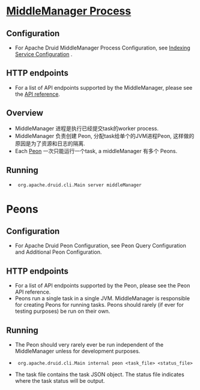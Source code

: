 # [MiddleManager Process](https://druid.apache.org/docs/latest/design/middlemanager.html)

## Configuration

- For Apache Druid MiddleManager Process Configuration,
  see [Indexing Service Configuration](https://druid.apache.org/docs/latest/configuration/index.html#middlemanager-and-peons)
  .

## HTTP endpoints

- For a list of API endpoints supported by the MiddleManager, please see
  the [API reference](https://druid.apache.org/docs/latest/operations/api-reference.html#middlemanager).

## Overview

- MiddleManager 进程是执行已经提交task的worker process.
- MiddleManager 负责创建 Peon, 分配task给单个的JVM进程Peon, 这样做的原因是为了资源和日志的隔离.
- Each [Peon](https://druid.apache.org/docs/latest/design/peons.html) 一次只能运行一个task, a middleManager 有多个 Peons.

## Running

- ```text
   org.apache.druid.cli.Main server middleManager
   ```

# Peons

## Configuration

- For Apache Druid Peon Configuration, see Peon Query Configuration and Additional Peon Configuration.

## HTTP endpoints

- For a list of API endpoints supported by the Peon, please see the Peon API reference.
- Peons run a single task in a single JVM. MiddleManager is responsible for creating Peons for running tasks. Peons
  should rarely (if ever for testing purposes) be run on their own.

## Running

- The Peon should very rarely ever be run independent of the MiddleManager unless for development purposes.
- ```text
   org.apache.druid.cli.Main internal peon <task_file> <status_file>
   ```
- The task file contains the task JSON object. The status file indicates where the task status will be output.